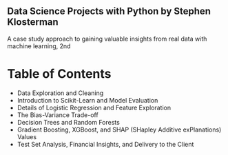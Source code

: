 ## Data Science Projects with Python by Stephen Klosterman
A case study approach to gaining valuable insights from real data with machine learning, 2nd

# Table of Contents
- Data Exploration and Cleaning
- Introduction to Scikit-Learn and Model Evaluation
- Details of Logistic Regression and Feature Exploration
- The Bias-Variance Trade-off
- Decision Trees and Random Forests
- Gradient Boosting, XGBoost, and SHAP (SHapley Additive exPlanations) Values
- Test Set Analysis, Financial Insights, and Delivery to the Client
